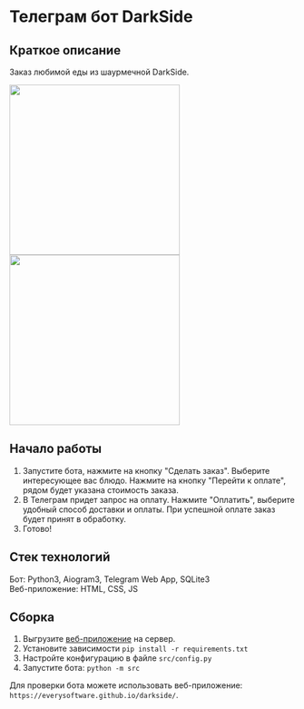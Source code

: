 # Телеграм бот DarkSide

## Краткое описание
Заказ любимой еды из шаурмечной DarkSide.

<img src="https://github.com/everysoftware/darkside-tg-bot/assets/22497421/16f9f9d8-716c-4ae6-bed5-0db7baccdc83" width="300"  alt=""/>  
<img src="https://github.com/everysoftware/darkside-tg-bot/assets/22497421/1736c1a6-397f-4571-b14a-a5a57d842661" width="300"  alt=""/>  

## Начало работы

1. Запустите бота, нажмите на кнопку "Сделать заказ". Выберите интересующее вас блюдо. Нажмите на кнопку "Перейти к оплате", рядом будет указана стоимость заказа.
2. В Телеграм придет запрос на оплату. Нажмите "Оплатить", выберите удобный способ доставки и оплаты. При успешной оплате заказ будет принят в обработку.
3. Готово!

## Стек технологий

Бот: Python3, Aiogram3, Telegram Web App, SQLite3  
Веб-приложение: HTML, CSS, JS  

## Сборка

1. Выгрузите [веб-приложение](https://github.com/everysoftware/everysoftware.github.io/tree/main/darkside) на сервер. 
2. Установите зависимости ```pip install -r requirements.txt```
3. Настройте конфигурацию в файле ```src/config.py```
4. Запустите бота: ```python -m src```

Для проверки бота можете использовать веб-приложение: ```https://everysoftware.github.io/darkside/```.


